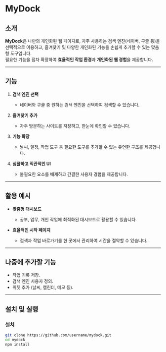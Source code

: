 # MyDock

## 소개

**MyDock**은 나만의 개인화된 웹 페이지로, 자주 사용하는 검색 엔진(네이버, 구글 등)을 선택적으로 이용하고, 즐겨찾기 및 다양한 개인화된 기능을 손쉽게 추가할 수 있는 맞춤형 도구입니다.  
필요한 기능을 점차 확장하여 **효율적인 작업 환경**과 **개인화된 웹 경험**을 제공합니다.

---

## 기능

1. **검색 엔진 선택**  
   - 네이버와 구글 중 원하는 검색 엔진을 선택하여 검색할 수 있습니다.

2. **즐겨찾기 추가**  
   - 자주 방문하는 사이트를 저장하고, 한눈에 확인할 수 있습니다.

3. **기능 확장**  
   - 날씨, 일정, 작업 도구 등 필요한 도구를 추가할 수 있는 유연한 구조를 제공합니다.

4. **심플하고 직관적인 UI**  
   - 불필요한 요소를 배제하고 간결한 사용자 경험을 제공합니다.

---

## 활용 예시

- **맞춤형 대시보드**  
  - 공부, 업무, 개인 작업에 최적화된 대시보드로 활용할 수 있습니다.

- **효율적인 시작 페이지**  
  - 검색과 작업 바로가기를 한 곳에서 관리하여 시간을 절약할 수 있습니다.

---

## 나중에 추가할 기능

- 작업 기록 저장.
- 검색 엔진 사용자 정의.
- 위젯 추가 (날씨, 캘린더, 메모 등).

---

## 설치 및 실행

### 설치
```bash
git clone https://github.com/username/mydock.git
cd mydock
npm install
